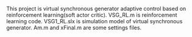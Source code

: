 This project is virtual synchronous generator adaptive control based on reinforcement learning(soft actor critic).
VSG_RL.m is reinforcement learning code.
VSG1_RL.slx is simulation model of virtual synchronous generator.
Am.m and xFinal.m are some settings files.
